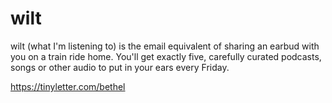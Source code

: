 # wilt
wilt (what I'm listening to) is the email equivalent of sharing an earbud with you on a train ride home. You'll get exactly five, carefully curated podcasts, songs or other audio to put in your ears every Friday.

https://tinyletter.com/bethel
